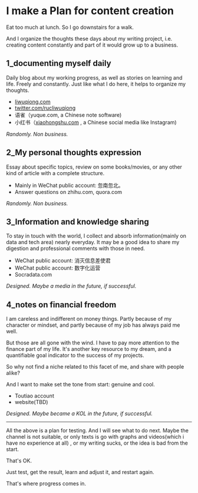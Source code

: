# I make a Plan for content creation

Eat too much at lunch. So I go downstairs for a walk.

And I organize the thoughts these days about my writing project, i.e. creating content constantly and part of it would grow up to a business.

## 1_documenting myself daily

Daily blog about my working progress, as well as stories on learning and life. Freely and constantly. Just like what I do here, it helps to organize my thoughts.

- [liwuqiong.com](https://liwuqiong.com/plan-for-content-creation/liwuqiong.com)
- [twitter.com/rucliwuqiong](https://twitter.com/rucliwuqiong?ref=liwuqiong.com)
- 语雀（yuque.com, a Chinese note software)
- 小红书（[xiaohongshu.com](https://www.xiaohongshu.com/user/profile/60bfaefc00000000010031bb?ref=liwuqiong.com) , a Chinese social media like Instagram)

*Randomly. Non business.*

## 2_My personal thoughts expression

Essay about specific topics, review on some books/movies, or any other kind of article with a complete structure.

- Mainly in WeChat public account: 忽南忽北。
- Answer questions on zhihu.com, quora.com

*Randomly. Non business.*

## 3_Information and knowledge sharing

To stay in touch with the world, I collect and absorb information(mainly on data and tech area) nearly everyday. It may be a good idea to share my digestion and professional comments with those in need.

- WeChat public account: 消灭信息差使君
- WeChat public account: 数字化运营
- Socradata.com

*Designed. Maybe a media in the future, if successful.*

## 4_notes on financial freedom

I am careless and indifferent on money things. Partly because of my character or mindset, and partly because of my job has always paid me well.

But those are all gone with the wind. I have to pay more attention to the finance part of my life. It's another key resource to my dream, and a quantifiable goal indicator to the success of my projects.

So why not find a niche related to this facet of me, and share with people alike?

And I want to make set the tone from start: genuine and cool.

- Toutiao account
- website(TBD)

*Designed. Maybe became a KOL in the future, if successful.*

------

All the above is a plan for testing. And I will see what to do next. Maybe the channel is not suitable, or only texts is go with graphs and videos(which i have no experience at all) , or my writing sucks, or the idea is bad from the start.

That's OK.

Just test, get the result, learn and adjust it, and restart again.

That's where progress comes in.